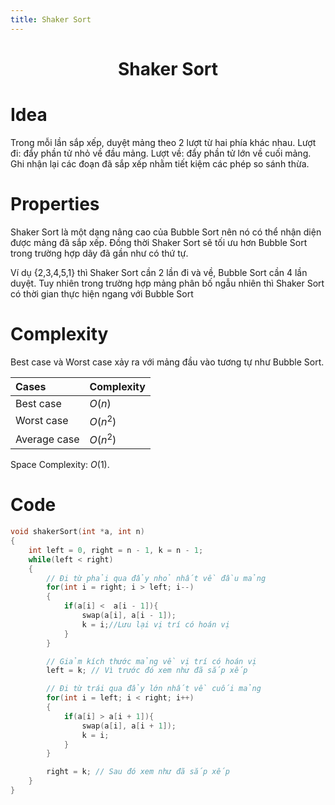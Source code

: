 ```yaml
---
title: Shaker Sort
---
```


<link rel="stylesheet" href="../../main.css">
<div class="bg">
     <center><h1 class="bigtitle">Shaker Sort</h1></center>
</div>

# Idea

Trong mỗi lần sắp xếp, duyệt mảng theo 2 lượt từ hai phía khác nhau.
Lượt đi: đẩy phần tử nhỏ về đầu mảng.
Lượt về: đẩy phần tử lớn về cuối mảng.
Ghi nhận lại các đoạn đã sắp xếp nhằm tiết kiệm các phép so sánh thừa.

# Properties

Shaker Sort là một dạng nâng cao của Bubble Sort nên nó có thể nhận diện được mảng đã sắp xếp. Đồng thời Shaker Sort sẽ tối ưu hơn Bubble Sort trong trường hợp dãy đã gần như có thứ tự.

Ví dụ {2,3,4,5,1} thì Shaker Sort cần 2 lần đi và về, Bubble Sort cần 4 lần duyệt. Tuy nhiên trong trường hợp mảng phân bố ngẫu nhiên thì Shaker Sort có thời gian thực hiện ngang với Bubble Sort

# Complexity

Best case và Worst case xảy ra với mảng đầu vào tương tự như Bubble Sort.

| Cases        | Complexity |
| :----------- | :--------- |
| Best case    | $O(n)$     |
| Worst case   | $O(n^2)$   |
| Average case | $O(n^2)$   |

Space Complexity: $O(1)$.

# Code

```c++
void shakerSort(int *a, int n)
{
    int left = 0, right = n - 1, k = n - 1;
    while(left < right)
    {
        // Đi từ phải qua đẩy nhỏ nhất về đầu mảng
        for(int i = right; i > left; i--)
        {
            if(a[i] <  a[i - 1]){
                swap(a[i], a[i - 1]);
                k = i;//Lưu lại vị trí có hoán vị
            }
        }

        // Giảm kích thước mảng về vị trí có hoán vị
        left = k; // Vì trước đó xem như đã sắp xếp

        // Đi từ trái qua đẩy lớn nhất về cuối mảng
        for(int i = left; i < right; i++)
        {
            if(a[i] > a[i + 1]){
                swap(a[i], a[i + 1]);
                k = i;
            }
        }

        right = k; // Sau đó xem như đã sắp xếp
    }
}
```
